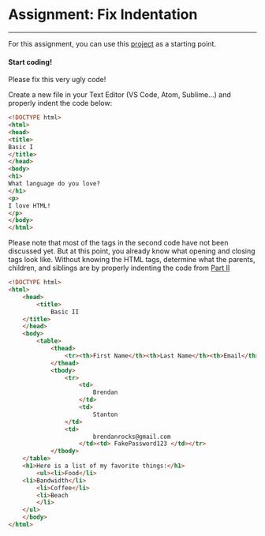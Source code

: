 <h1>Assignment: Fix Indentation</h1>

<hr>

<p>For this assignment, you can use this <a href="https://github.com/TheCodingDojo/webFun_html_indentation">project</a> as a starting point.</p>

<h4>Start coding!</h4>

<p>Please fix this very ugly code!</p>

<p>Create a new file in your Text Editor (VS Code, Atom, Sublime...) and properly indent the code below:</p>

```HTML
<!DOCTYPE html>
<html>
<head>
<title>
Basic I
</title>
</head>
<body>
<h1>
What language do you love?
</h1>
<p>
I love HTML!
</p>
</body>
</html>
```

<p>
  Please note that most of the tags in the second code have not been discussed yet. But at this point, you already know what opening and closing tags look like. Without knowing the HTML tags, determine what the parents, children, and siblings are by properly indenting the code from <a href="https://github.com/TheCodingDojo/webFun_html_indentation/blob/master/partII.html">Part II</a>
</p>


```html
<!DOCTYPE html>
<html>
    <head>
        <title>
            Basic II
    </title>
    </head>
    <body>
        <table> 
            <thead>
                <tr><th>First Name</th><th>Last Name</th><th>Email</th><th>Password</th></tr>
            </thead>
            <tbody>
                <tr>
                    <td>
                        Brendan
                    </td>
                    <td>
                        Stanton
                </td>
                <td>
                        brendanrocks@gmail.com
                    </td><td> FakePassword123 </td></tr>
            </tbody>
    </table>
    <h1>Here is a list of my favorite things:</h1>
        <ul><li>Food</li>
    <li>Bandwidth</li>
        <li>Coffee</li>
        <li>Beach
        </li>
    </ul>
    </body>
</html>
```



